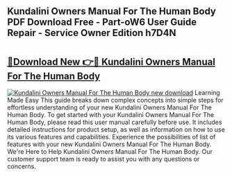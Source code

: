 ## Kundalini Owners Manual For The Human Body PDF Download Free - Part-oW6 User Guide Repair - Service Owner Edition h7D4N

# <h2><a href="http://bc8473.oget.top/?id=Kundalini+Owners+Manual+For+The+Human+Body">🔗Download New 👉🔴 Kundalini Owners Manual For The Human Body</a></h2>

[![Kundalini Owners Manual For The Human Body new download](https://i.imgur.com/5g1atiW.png)](http://bc8473.oget.top/?id=Kundalini+Owners+Manual+For+The+Human+Body)
Learning Made Easy This guide breaks down complex concepts into simple steps for effortless understanding of your new Kundalini Owners Manual For The Human Body. To get started with your Kundalini Owners Manual For The Human Body, please read this user manual carefully before use. It includes detailed instructions for product setup, as well as information on how to use its various features and capabilities. Experience the possibilities of list of features with your new Kundalini Owners Manual For The Human Body. We're Here to Help Kundalini Owners Manual For The Human Body. Our customer support team is ready to assist you with any questions or concerns.
